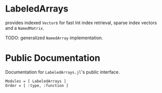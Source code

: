# LabeledArrays
provides indexed `Vector`s for fast Int index retrieval, 
sparse index vectors and a `NamedMatrix`.

TODO: generalized `NamedArray` implementation.

# Public Documentation

Documentation for `LabeledArrays.jl`'s public interface.

```@autodocs
Modules = [ LabeledArrays ]
Order = [ :type, :function ]
```
